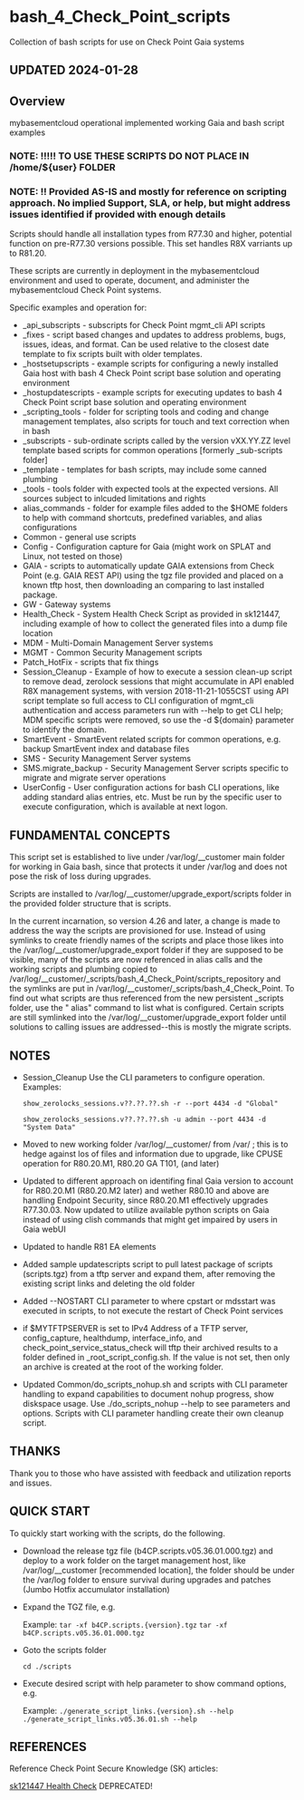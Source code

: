# bash_4_Check_Point_scripts

Collection of bash scripts for use on Check Point Gaia systems

## UPDATED 2024-01-28

## Overview

mybasementcloud operational implemented working Gaia and bash script examples

### NOTE:  !!!!! TO USE THESE SCRIPTS DO NOT PLACE IN /home/${user} FOLDER

### NOTE:  !! Provided AS-IS and mostly for reference on scripting approach.  No implied Support, SLA, or help, but might address issues identified if provided with enough details

Scripts should handle all installation types from R77.30 and higher, potential function on pre-R77.30 versions possible.  This set handles R8X varriants up to R81.20.

These scripts are currently in deployment in the mybasementcloud environment and used to operate, document, and administer the mybasementcloud Check Point systems.

Specific examples and operation for:

- _api_subscripts - subscripts for Check Point mgmt_cli API scripts
- _fixes - script based changes and updates to address problems, bugs, issues, ideas, and format.  Can be used relative to the closest date template to fix scripts built with older templates.
- _hostsetupscripts - example scripts for configuring a newly installed Gaia host with bash 4 Check Point script base solution and operating environment
- _hostupdatescripts - example scripts for executing updates to bash 4 Check Point script base solution and operating environment
- _scripting_tools - folder for scripting tools and coding and change management templates, also scripts for touch and text correction when in bash
- _subscripts - sub-ordinate scripts called by the version vXX.YY.ZZ level template based scripts for common operations [formerly _sub-scripts folder]
- _template - templates for bash scripts, may include some canned plumbing
- _tools - tools folder with expected tools at the expected versions.  All sources subject to inlcuded limitations and rights
- alias_commands - folder for example files added to the $HOME folders to help with command shortcuts, predefined variables, and alias configurations
- Common - general use scripts
- Config - Configuration capture for Gaia (might work on SPLAT and Linux, not tested on those)
- GAIA - scripts to automatically update GAIA extensions from Check Point (e.g. GAIA REST API) using the tgz file provided and placed on a known tftp host, then downloading an comparing to last installed package.
- GW - Gateway systems
- Health_Check - System Health Check Script as provided in sk121447, including example of how to collect the generated files into a dump file location
- MDM - Multi-Domain Management Server systems
- MGMT - Common Security Management scripts
- Patch_HotFix - scripts that fix things
- Session_Cleanup - Example of how to execute a session clean-up script to remove dead, zerolock sessions that might accumulate in API enabled R8X management systems, with version 2018-11-21-1055CST using API script template so full access to CLI configuration of mgmt_cli authentication and access parameters run with --help to get CLI help; MDM specific scripts were removed, so use the -d ${domain} parameter to identify the domain.
- SmartEvent - SmartEvent related scripts for common operations, e.g. backup SmartEvent index and database files
- SMS - Security Management Server systems
- SMS.migrate_backup - Security Management Server scripts specific to migrate and migrate server operations
- UserConfig - User configuration actions for bash CLI operations, like adding standard alias entries, etc.  Must be run by the specific user to execute configuration, which is available at next logon.

## FUNDAMENTAL CONCEPTS

This script set is established to live under /var/log/__customer main folder for working in Gaia bash, since that protects it under /var/log and does not pose the risk of loss during upgrades.

Scripts are installed to /var/log/__customer/upgrade_export/scripts folder in the provided folder structure that is scripts.

In the current incarnation, so version 4.26 and later, a change is made to address the way the scripts are provisioned for use.  Instead of using symlinks to create friendly names of the scripts and place those likes into the /var/log/__customer/upgrade_export folder if they are supposed to be visible, many of the scripts are now referenced in alias calls and the working scripts and plumbing copied to /var/log/__customer/_scripts/bash_4_Check_Point/scripts_repository and the symlinks are put in /var/log/__customer/_scripts/bash_4_Check_Point.  To find out what scripts are thus referenced from the new persistent _scripts folder, use the " alias" command to list what is configured.  Certain scripts are still symlinked into the /var/log/__customer/upgrade_export folder until solutions to calling issues are addressed--this is mostly the migrate scripts.

## NOTES

- Session_Cleanup
  Use the CLI parameters to configure operation.
  Examples:
  
    ```show_zerolocks_sessions.v??.??.??.sh -r --port 4434 -d "Global"```

    ```show_zerolocks_sessions.v??.??.??.sh -u admin --port 4434 -d "System Data"```

- Moved to new working folder /var/log/__customer/ from /var/ ; this is to hedge against los of files and information due to upgrade, like CPUSE operation for R80.20.M1, R80.20 GA T101, (and later)
- Updated to different approach on identifing final Gaia version to account for R80.20.M1 (R80.20.M2 later) and wether R80.10 and above are handling Endpoint Security, since R80.20.M1 effectively upgrades R77.30.03.  Now updated to utilize available python scripts on Gaia instead of using clish commands that might get impaired by users in Gaia webUI
- Updated to handle R81 EA elements
- Added sample updatescripts script to pull latest package of scripts (scripts.tgz) from a tftp server and expand them, after removing the existing script links and deleting the old folder
- Added --NOSTART CLI parameter to where cpstart or mdsstart was executed in scripts, to not execute the restart of Check Point services
- if $MYTFTPSERVER is set to IPv4 Address of a TFTP server, config_capture, healthdump, interface_info, and check_point_service_status_check will tftp their archived results to a folder defined in _root_script_config.sh.  If the value is not set, then only an archive is created at the root of the working folder.
- Updated Common/do_scripts_nohup.sh and scripts with CLI parameter handling to expand capabilities to document nohup progress, show diskspace usage.  Use ./do_scripts_nohup --help to see parameters and options.  Scripts with CLI parameter handling create their own cleanup script.

## THANKS

Thank you to those who have assisted with feedback and utilization reports and issues.

## QUICK START

To quickly start working with the scripts, do the following.

- Download the release tgz file (b4CP.scripts.v05.36.01.000.tgz) and deploy to a work folder on the target management host, like /var/log/__customer [recommended location], the folder should be under the /var/log folder to ensure survival during upgrades and patches (Jumbo Hotfix accumulator installation)
- Expand the TGZ file, e.g.

    Example:  `tar -xf b4CP.scripts.{version}.tgz`
    `tar -xf b4CP.scripts.v05.36.01.000.tgz`

- Goto the scripts folder

   `cd ./scripts`

- Execute desired script with help parameter to show command options, e.g.

   Example:  `./generate_script_links.{version}.sh --help`
   `./generate_script_links.v05.36.01.sh --help`

## REFERENCES

Reference Check Point Secure Knowledge (SK) articles: 

[sk121447 Health Check]  DEPRECATED!

[sk121447 Health Check]: https://supportcenter.checkpoint.com/supportcenter/portal?eventSubmit_doGoviewsolutiondetails=&solutionid=sk12144
